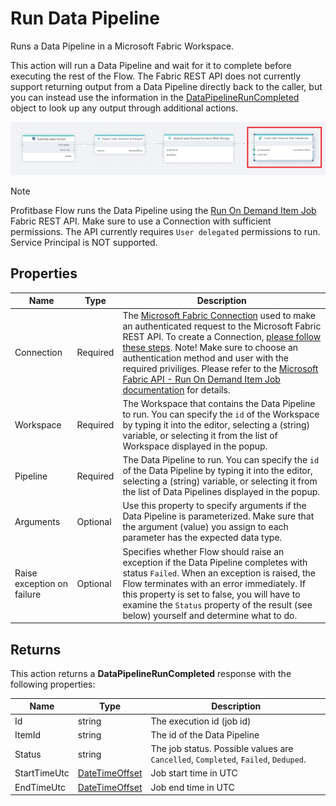 # Run Data Pipeline

Runs a Data Pipeline in a Microsoft Fabric Workspace.  

This action will run a Data Pipeline and wait for it to complete before executing the rest of the Flow. The Fabric REST API does not currently support returning output from a Data Pipeline directly back to the caller, but you can instead use the information in the [DataPipelineRunCompleted](#returns) object to look up any output through additional actions. 

![img](/images/flow/microsoft-fabric-run-data-pipeline.png)

> [!NOTE]
> Profitbase Flow runs the Data Pipeline using the [Run On Demand Item Job](https://learn.microsoft.com/en-us/rest/api/fabric/core/job-scheduler/run-on-demand-item-job) Fabric REST API. Make sure to use a Connection with sufficient permissions. The API currently requires `User delegated` permissions to run. Service Principal is NOT supported.

## Properties
| Name          | Type     | Description                             |
|---------------|----------|-----------------------------------------|
| Connection    | Required | The [Microsoft Fabric Connection](./microsoft-fabric-connection.md) used to make an authenticated request to the Microsoft Fabric REST API. To create a Connection, [please follow these steps](./microsoft-fabric-connection.md). Note! Make sure to choose an authentication method and user with the required priviliges. Please refer to the [Microsoft Fabric API - Run On Demand Item Job documentation](https://learn.microsoft.com/en-us/rest/api/fabric/core/job-scheduler/run-on-demand-item-job) for details. |
| Workspace     | Required | The Workspace that contains the Data Pipeline to run. You can specify the `id` of the Workspace by typing it into the editor, selecting a (string) variable, or selecting it from the list of Workspace displayed in the popup. |
| Pipeline      | Required | The Data Pipeline to run. You can specify the `id` of the Data Pipeline by typing it into the editor, selecting a (string) variable, or selecting it from the list of Data Pipelines displayed in the popup.  |
| Arguments    | Optional | Use this property to specify arguments if the Data Pipeline is parameterized. Make sure that the argument (value) you assign to each parameter has the expected data type. |
| Raise exception on failure | Optional | Specifies whether Flow should raise an exception if the Data Pipeline completes with status `Failed`. When an exception is raised, the Flow terminates with an error immediately. If this property is set to false, you will have to examine the `Status` property of the result (see below) yourself and determine what to do. |

## Returns
This action returns a **DataPipelineRunCompleted** response with the following properties:

| Name          | Type           | Description                           |
|---------------|----------------|---------------------------------------|
| Id            | string         | The execution id (job id)             |
| ItemId        | string         | The id of the Data Pipeline           |
| Status        | string         | The job status. Possible values are `Cancelled`, `Completed`, `Failed`, `Deduped`.  |
| StartTimeUtc  | [DateTimeOffset](https://learn.microsoft.com/en-us/dotnet/api/system.datetimeoffset) | Job start time in UTC |
| EndTimeUtc    | [DateTimeOffset](https://learn.microsoft.com/en-us/dotnet/api/system.datetimeoffset) | Job end time in UTC   |